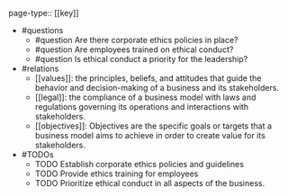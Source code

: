 page-type:: [[key]]
- #questions
	- #question Are there corporate ethics policies in place?
	- #question Are employees trained on ethical conduct?
	- #question Is ethical conduct a priority for the leadership?
- #relations
	- [[values]]: the principles, beliefs, and attitudes that guide the behavior and decision-making of a business and its stakeholders.
	- [[legal]]: the compliance of a business model with laws and regulations governing its operations and interactions with stakeholders.
	- [[objectives]]: Objectives are the specific goals or targets that a business model aims to achieve in order to create value for its stakeholders.
- #TODOs
	- TODO Establish corporate ethics policies and guidelines
	- TODO  Provide ethics training for employees
	- TODO  Prioritize ethical conduct in all aspects of the business.

